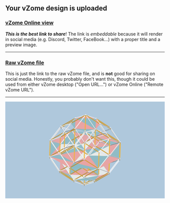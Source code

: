 ## Your vZome design is uploaded

### [vZome Online view][embed]

***This is the best link to share***!  The link is *embeddable* because it will render in social media (e.g. Discord, Twitter, FaceBook...) with a proper title and a preview image.

---

### [Raw vZome file][raw]

This is just the link to the raw vZome file, and is **not** good for
sharing on social media.
Honestly, you probably don't want this, though it could be used from either
vZome desktop ("Open URL...") or vZome Online ("Remote vZome URL").

---

![Image](<56-hedron-dissection.png>)


[embed]: <https://vzome.com/app/embed.py?url=https://raw.githubusercontent.com/John-Kostick/vzome-sharing/main/2021/09/01/15-12-03-56-hedron-dissection/56-hedron-dissection.vZome>
[raw]: <https://raw.githubusercontent.com/John-Kostick/vzome-sharing/main/2021/09/01/15-12-03-56-hedron-dissection/56-hedron-dissection.vZome>
